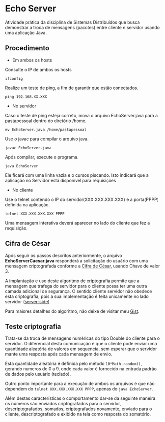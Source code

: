 # Echo Server

Atividade prática da disciplina de Sistemas Distribuídos que busca demonstrar a troca de mensagens (pacotes) entre cliente e servidor usando uma aplicação Java.

## Procedimento

* Em ambos os hosts

Consulte o IP de ambos os hosts
```
ifconfig
```

Realize um teste de ping, a fim de garantir que estão conectados.
```
ping 192.168.XX.XXX
```
* No servidor

Caso o teste de ping esteja correto, mova o arquivo EchoServer.java para a pastapessoal dentro do diretório /home.
```
mv EchoServer.java /home/pastapessoal
```

Use o javac para compilar o arquivo java.
```
javac EchoServer.java
```

Após compilar, execute o programa. 
```
java EchoServer
```
Ele ficará com uma linha vazia e o cursos piscando. Isto indicará que a aplicação no Servidor está disponível para requisições

* No cliente

Use o telnet contendo o IP do servidor(XXX.XXX.XXX.XXX) e a porta(PPPP) definida na aplicação. 

```
telnet XXX.XXX.XXX.XXX PPPP
```

Uma mensagem interativa deverá aparecer no lado do cliente que fez a requisição.

## Cifra de César

Após seguir os passos descritos anteriormente, o arquivo <b>EchoServerCaesar.java</b> responderá a solicitação do usuário com uma mensagem criptografada conforme a [Cifra de César](https://pt.wikipedia.org/wiki/Cifra_de_C%C3%A9sar), usando Chave de valor 3. 

A implantação e uso deste algoritmo de criptografia permite que a mensagem que trafega do servidor para o cliente possa ter uma outra camada adicional de segurança. O sentido cliente servidor não obedece esta criptografia, pois a sua implementação é feita unicamente no lado servidor ([server-side](https://pt.wikipedia.org/wiki/Server-side)).

Para maiores detalhes do algoritmo, não deixe de visitar meu [Gist](https://gist.github.com/Gwolner/7b718d4d27ba097017ee1e25a62e4ec5).

## Teste criptografia

Trata-se da troca de mensagens numéricas do tipo Double do cliente para o servidor. O diferencial desta comunicação é que o cliente pode enviar uma quantidade aleatória de valores em sequencia, sem esperar que o servidor mante uma resposta após cada mensagem de envio. 

Esta quantidade aleatória é definida pelo método `10*Math.random()`, gerando numeros de 0 a 9, onde cada valor é fornecido na entrada padrão de dados pelo usuário (teclado).

Outro ponto importante para a execução de ambos os arquivos é que não dependem do `telnet XXX.XXX.XXX.XXX PPPP`, apenas  do `java EchoServer`.

Além destas características o comportamento dar-se da seguinte maneira: os números são enviados criptografados para o servidor, descriptografados, somados, criptografados novamente, enviado para o cliente, descriptografado e exibido na tela como resposta do somatório. 
